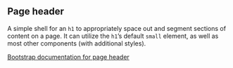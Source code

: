 ## Page header

A simple shell for an `h1` to appropriately space out and segment sections of content on a page. It can utilize the `h1`’s default `small` element, as well as most other components (with additional styles).

[Bootstrap documentation for page header][bootstrap docs]


[bootstrap docs]: http://getbootstrap.com/components/#page-header
